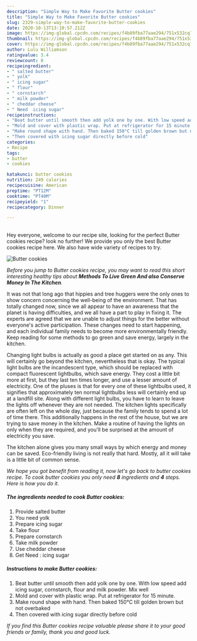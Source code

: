 ```yaml
---
description: "Simple Way to Make Favorite Butter cookies"
title: "Simple Way to Make Favorite Butter cookies"
slug: 2329-simple-way-to-make-favorite-butter-cookies
date: 2020-10-13T13:10:57.212Z
image: https://img-global.cpcdn.com/recipes/f4b89fba77aae294/751x532cq70/butter-cookies-recipe-main-photo.jpg
thumbnail: https://img-global.cpcdn.com/recipes/f4b89fba77aae294/751x532cq70/butter-cookies-recipe-main-photo.jpg
cover: https://img-global.cpcdn.com/recipes/f4b89fba77aae294/751x532cq70/butter-cookies-recipe-main-photo.jpg
author: Lulu Williamson
ratingvalue: 3.4
reviewcount: 8
recipeingredient:
- " salted butter"
- " yolk"
- " icing sugar"
- " flour"
- " cornstarch"
- " milk powder"
- " cheddar cheese"
- " Need  icing sugar"
recipeinstructions:
- "Beat butter until smooth then add yolk one by one. With low speed add icing sugar, cornstarch, flour and milk powder. Mix well"
- "Mold and cover with plastic wrap. Put at refrigerator for 15 minute."
- "Make round shape with hand. Then baked 150°C till golden brown but not overbaked"
- "Then covered with icing sugar directly before cold"
categories:
- Recipe
tags:
- butter
- cookies

katakunci: butter cookies 
nutrition: 249 calories
recipecuisine: American
preptime: "PT12M"
cooktime: "PT40M"
recipeyield: "1"
recipecategory: Dinner

---
```

<br>
Hey everyone, welcome to our recipe site, looking for the perfect Butter cookies recipe? look no further! We provide you only the best Butter cookies recipe here. We also have wide variety of recipes to try.
<br>


![Butter cookies](https://img-global.cpcdn.com/recipes/f4b89fba77aae294/751x532cq70/butter-cookies-recipe-main-photo.jpg)

<i>Before you jump to Butter cookies recipe, you may want to read this short interesting healthy tips about 
<strong>Methods To Live Green And also Conserve Money In The Kitchen</strong>.</i>
</br>

It was not that long ago that hippies and tree huggers were the only ones to show concern concerning the well-being of the environment. That has totally changed now, since we all appear to have an awareness that the planet is having difficulties, and we all have a part to play in fixing it. The experts are agreed that we are unable to adjust things for the better without everyone's active participation. These changes need to start happening, and each individual family needs to become more environmentally friendly. Keep reading for some methods to go green and save energy, largely in the kitchen.

Changing light bulbs is actually as good a place get started on as any. This will certainly go beyond the kitchen, nevertheless that is okay. The typical light bulbs are the incandescent type, which should be replaced with compact fluorescent lightbulbs, which save energy. They cost a little bit more at first, but they last ten times longer, and use a lesser amount of electricity. One of the pluses is that for every one of these lightbulbs used, it signifies that approximately ten normal lightbulbs less will certainly end up at a landfill site. Along with different light bulbs, you have to learn to leave the lights off whenever they are not needed. The kitchen lights specifically are often left on the whole day, just because the family tends to spend a lot of time there. This additionally happens in the rest of the house, but we are trying to save money in the kitchen. Make a routine of having the lights on only when they are required, and you'll be surprised at the amount of electricity you save.

The kitchen alone gives you many small ways by which energy and money can be saved. Eco-friendly living is not really that hard. Mostly, all it will take is a little bit of common sense.


<i>We hope you got benefit from reading it, now let's go back to butter cookies recipe. To cook butter cookies you only need <strong>8</strong> ingredients and <strong>4</strong> steps. Here is how you do it.
</i>

##### The ingredients needed to cook Butter cookies:

1. Provide  salted butter
1. You need  yolk
1. Prepare  icing sugar
1. Take  flour
1. Prepare  cornstarch
1. Take  milk powder
1. Use  cheddar cheese
1. Get  Need : icing sugar


##### Instructions to make Butter cookies:

1. Beat butter until smooth then add yolk one by one. With low speed add icing sugar, cornstarch, flour and milk powder. Mix well
1. Mold and cover with plastic wrap. Put at refrigerator for 15 minute.
1. Make round shape with hand. Then baked 150°C till golden brown but not overbaked
1. Then covered with icing sugar directly before cold


<i>If you find this Butter cookies recipe valuable please share it to your good friends or family, thank you and good luck.</i>
